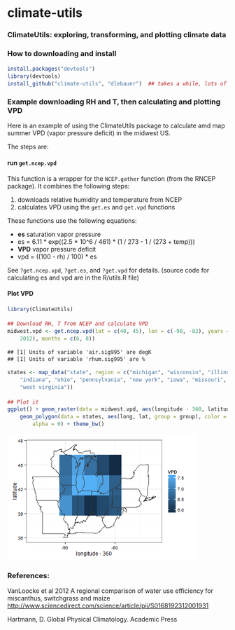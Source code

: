 climate-utils
=============





### ClimateUtils: exploring, transforming, and plotting climate data

### How to downloading and install


```r
install.packages("devtools")
library(devtools)
install_github("climate-utils", "dlebauer")  ## takes a while, lots of data
```


### Example downloading RH and T, then calculating and plotting VPD

Here is an example of using the ClimateUtils package to calculate amd map summer VPD (vapor pressure deficit) in the midwest US.

The steps are:

#### run `get.ncep.vpd`

This function is a wrapper for the `NCEP.gather` function (from the RNCEP package). It combines the following steps:

1. downloads relative humidity and temperature from NCEP
2. calculates VPD using the `get.es` and `get.vpd` functions 

These functions use the following equations:

* **es** saturation vapor pressure 
 * es = 6.11 * exp((2.5 * 10^6 / 461) * (1 / 273 - 1 / (273 + temp)))
* **VPD** vapor pressure deficit
 * vpd = ((100 - rh) / 100) * es

See `?get.ncep.vpd`, `?get.es`, and `?get.vpd` for details. (source code for calculating es and vpd are in the R/utils.R file)


#### Plot VPD 



```r
library(ClimateUtils)

## Download RH, T from NCEP and calculate VPD
midwest.vpd <- get.ncep.vpd(lat = c(40, 45), lon = c(-90, -82), years = c(2010, 
    2012), months = c(6, 8))
```

```
## [1] Units of variable 'air.sig995' are degK
## [1] Units of variable 'rhum.sig995' are %
```




```r
states <- map_data("state", region = c("michigan", "wisconsin", "illinois", 
    "indiana", "ohio", "pennsylvania", "new york", "iowa", "missouri", "kentucky", 
    "west virginia"))

## Plot it
ggplot() + geom_raster(data = midwest.vpd, aes(longitude - 360, latitude, fill = VPD)) + 
    geom_polygon(data = states, aes(long, lat, group = group), color = "grey20", 
        alpha = 0) + theme_bw()
```

![plot of chunk unnamed-chunk-4](figure/unnamed-chunk-4.png) 


### References:

VanLoocke et al 2012 A regional comparison of water use efficiency for miscanthus, switchgrass and maize  http://www.sciencedirect.com/science/article/pii/S0168192312001931

Hartmann, D. Global Physical Climatology. Academic Press
